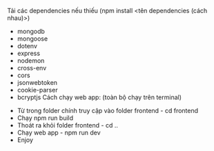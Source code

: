 Tải các dependencies nếu thiếu (npm install <tên dependencies (cách nhau)>)
 - mongodb
 - mongoose
 - dotenv
 - express
 - nodemon
 - cross-env
 - cors
 - jsonwebtoken
 - cookie-parser
 - bcryptjs
Cách chạy web app: (toàn bộ chạy trên terminal)
 + Từ trong folder chính truy cập vào folder frontend - cd frontend
 + Chạy npm run build
 + Thoát ra khỏi folder frontend - cd ..
 + Chạy web app - npm run dev
 + Enjoy